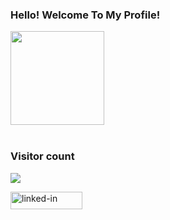 ### Hello! Welcome To My Profile!



<span>

<img height='150' src="https://i.ibb.co/hcfjYX8/hacktober.png">
</span>
<br><br>

### Visitor count
<img src="https://profile-counter.glitch.me/vignesh05p/count.svg" />



<a href="https://www.linkedin.com/in/dev-saurabhm"><img src="https://res.cloudinary.com/practicaldev/image/fetch/s--chf73s-H--/c_limit%2Cf_auto%2Cfl_progressive%2Cq_auto%2Cw_880/https://img.shields.io/badge/Linked_In-0077B5%3Fstyle%3Dfor-the-badge%26logo%3DLinkedIn%26logoColor%3Dwhite" alt="linked-in" loading="lazy" width="115" height="28"></a>
